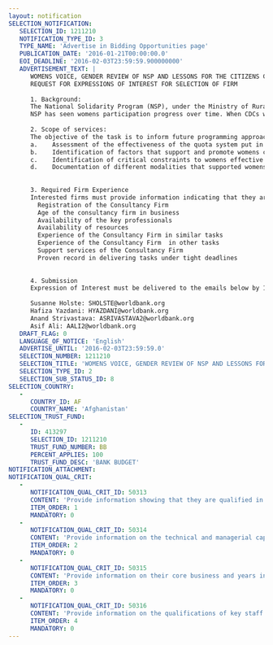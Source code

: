 ```yaml
---
layout: notification
SELECTION_NOTIFICATION: 
   SELECTION_ID: 1211210
   NOTIFICATION_TYPE_ID: 3
   TYPE_NAME: 'Advertise in Bidding Opportunities page'
   PUBLICATION_DATE: '2016-01-21T00:00:00.0'
   EOI_DEADLINE: '2016-02-03T23:59:59.900000000'
   ADVERTISEMENT_TEXT: |
      WOMENS VOICE, GENDER REVIEW OF NSP AND LESSONS FOR THE CITIZENS CHARTER 
      REQUEST FOR EXPRESSIONS OF INTEREST FOR SELECTION OF FIRM
      
      1. Background:
      The National Solidarity Program (NSP), under the Ministry of Rural Rehabilitation and Development (MRRD), is the largest development program in Afghanistan and was launched in 2003 and has since then been ongoing.  The program works through a community-led methodology with the objective to improve socio-economic development of rural communities across Afghanistan and to lay the foundation for strengthened community-level governance. Womens representation and participation in Community Development Councils (CDCs), the democratically elected bodies that NSP establishes at the village level, has been a cornerstone of the program. The establishment of Community Development Councils (CDCs) was seen as the institutional mechanism to plan and implement sub-projects which are funded by block grants through accountable and transparent mechanisms. In other words, CDCs are to provide forums and spaces for more inclusive discussions and deliberations in the context of communities development needs and priorities. The existing informal bodies of local governance, dispute settlement and arbitration were traditionally dominated by tribal and clan elders and tended to be all male. It was envisioned that locally elected representatives, including women, from each neighborhood in the community, would engage people in planning and implementation of the various sub-projects, thereby creating the conditions for democratic processes to take hold. NSP and MRRDs various other programs have contributed towards improvements in womens lives through gender-sensitive strategies, e.g. womens inclusion and participation in CDCs and Cluster CDCs, facilitation by women social mobilizers, flexible institutional arrangements (women only, mixed, and parallel committees), livelihood and business development interventions, etc.  To strengthen and institutionalize womens participation in CDCs, NSPs Gender Oversight Committees decided to institute a quota system for women in the core committee of the CDCs for Repeater Block Grants, as well as the introduction of contractual obligations on the part of Facilitating Partners to recruit women social mobilizers. At the same time, MRRD/NSP recognizes that inclusion in councils does not necessarily translate into participation and voice and there is a need to better understand the factors that are conducive to or prevent womens ability to participate in CDC discussions, decision making and representation of their interests. Scholars have noted that adding women and making spaces for them is essential, but not enough to address historical and culturally embedded forms of disadvantages. In fact, enhancing womens potential in democratic spaces rests to some extent on their experiences in civil society associations and informal arenas in which skills are learnt and constituencies are built.
      NSP has seen womens participation progress over time. When CDCs were receiving their first round of block grants, approximately 35% of all CDC members were female. Among CDCs which have progressed to the second block grant, 45% of the members are women. More dramatically, among CDCs who had received their first block grant (prior to the officer quota), only 4% of all officer positions in CDCs were held by women; for CDCs who are receiving a second block grant (for whom the quota applies), the proportion of women holding officer positions has risen to 38%. In total, there are now 2,678 female officers nationwide in CDCs.
      
      2. Scope of services: 
      The objective of the task is to inform future programming approaches particularly for the Citizens Charter on women empowerment, voice, and agency. Building on existing research reports, this study should assess and document experiences of female CDC officers and members by examining and identifying their constraints, challenges and success in participating in their current roles given the different socio-economic and political contexts that characterize rural Afghanistan. The study should provide: 
      a.	Assessment of the effectiveness of the quota system put in place by NSP including perceptions of both men, women and the respective communities of it; 
      b.	Identification of factors that support and promote womens community-level leadership in CDCs, along with recommendations for Government on how these factors could further be enabled and empowered through the Citizens Charter,  
      c.	Identification of critical constraints to womens effective leadership and decision-making in CDCs on the different personal, communal and macro levels, and
      d.	Documentation of different modalities that supported womens participation and empowerment and their respective successes and challenges along with recommendations for future programming.
      
      
      3. Required Firm Experience
      Interested firms must provide information indicating that they are qualified to perform the services (brochures, description of similar assignments, experience in similar conditions, availability of appropriate skills among staff, etc.). The EOI would be reviewed on the basis of the following to prepare a short list.
      	Registration of the Consultancy Firm
      	Age of the consultancy firm in business
      	Availability of the key professionals
      	Availability of resources
      	Experience of the Consultancy Firm in similar tasks
      	Experience of the Consultancy Firm  in other tasks
      	Support services of the Consultancy Firm
      	Proven record in delivering tasks under tight deadlines
      
      
      4. Submission
      Expression of Interest must be delivered to the emails below by 1700 hours on February 3rd, 2016. EOIs received after the last date of submission will not be considered for short listing. The World Bank will not be responsible for any delay in submission including delay due to postal or any other reason. 
      
      Susanne Holste: SHOLSTE@worldbank.org
      Hafiza Yazdani: HYAZDANI@worldbank.org 
      Anand Strivastava: ASRIVASTAVA2@worldbank.org
      Asif Ali: AALI2@worldbank.org
   DRAFT_FLAG: 0
   LANGUAGE_OF_NOTICE: 'English'
   ADVERTISE_UNTIL: '2016-02-03T23:59:59.0'
   SELECTION_NUMBER: 1211210
   SELECTION_TITLE: 'WOMENS VOICE, GENDER REVIEW OF NSP AND LESSONS FOR THE CITIZENS CHARTER'
   SELECTION_TYPE_ID: 2
   SELECTION_SUB_STATUS_ID: 8
SELECTION_COUNTRY: 
   - 
      COUNTRY_ID: AF
      COUNTRY_NAME: 'Afghanistan'
SELECTION_TRUST_FUND: 
   - 
      ID: 413297
      SELECTION_ID: 1211210
      TRUST_FUND_NUMBER: BB
      PERCENT_APPLIES: 100
      TRUST_FUND_DESC: 'BANK BUDGET'
NOTIFICATION_ATTACHMENT: 
NOTIFICATION_QUAL_CRIT: 
   - 
      NOTIFICATION_QUAL_CRIT_ID: 50313
      CONTENT: 'Provide information showing that they are qualified in the field of the assignment.'
      ITEM_ORDER: 1
      MANDATORY: 0
   - 
      NOTIFICATION_QUAL_CRIT_ID: 50314
      CONTENT: 'Provide information on the technical and managerial capabilities of the firm.'
      ITEM_ORDER: 2
      MANDATORY: 0
   - 
      NOTIFICATION_QUAL_CRIT_ID: 50315
      CONTENT: 'Provide information on their core business and years in business.'
      ITEM_ORDER: 3
      MANDATORY: 0
   - 
      NOTIFICATION_QUAL_CRIT_ID: 50316
      CONTENT: 'Provide information on the qualifications of key staff.'
      ITEM_ORDER: 4
      MANDATORY: 0
---
```

